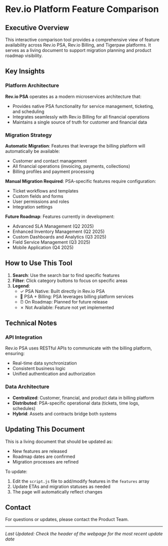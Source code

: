 # Rev.io Platform Feature Comparison

## Executive Overview

This interactive comparison tool provides a comprehensive view of feature availability across Rev.io PSA, Rev.io Billing, and Tigerpaw platforms. It serves as a living document to support migration planning and product roadmap visibility.

## Key Insights

### Platform Architecture

**Rev.io PSA** operates as a modern microservices architecture that:
- Provides native PSA functionality for service management, ticketing, and scheduling
- Integrates seamlessly with Rev.io Billing for all financial operations
- Maintains a single source of truth for customer and financial data

### Migration Strategy

**Automatic Migration**: Features that leverage the billing platform will automatically be available:
- Customer and contact management
- All financial operations (invoicing, payments, collections)
- Billing profiles and payment processing

**Manual Migration Required**: PSA-specific features require configuration:
- Ticket workflows and templates
- Custom fields and forms
- User permissions and roles
- Integration settings

**Future Roadmap**: Features currently in development:
- Advanced SLA Management (Q2 2025)
- Enhanced Inventory Management (Q2 2025)
- Custom Dashboards and Analytics (Q3 2025)
- Field Service Management (Q3 2025)
- Mobile Application (Q4 2025)

## How to Use This Tool

1. **Search**: Use the search bar to find specific features
2. **Filter**: Click category buttons to focus on specific areas
3. **Legend**: 
   - ✓ PSA Native: Built directly in Rev.io PSA
   - 🔗 PSA + Billing: PSA leverages billing platform services
   - ⏰ On Roadmap: Planned for future release
   - ✗ Not Available: Feature not yet implemented

## Technical Notes

### API Integration
Rev.io PSA uses RESTful APIs to communicate with the billing platform, ensuring:
- Real-time data synchronization
- Consistent business logic
- Unified authentication and authorization

### Data Architecture
- **Centralized**: Customer, financial, and product data in billing platform
- **Distributed**: PSA-specific operational data (tickets, time logs, schedules)
- **Hybrid**: Assets and contracts bridge both systems

## Updating This Document

This is a living document that should be updated as:
- New features are released
- Roadmap dates are confirmed
- Migration processes are refined

To update:
1. Edit the `script.js` file to add/modify features in the `features` array
2. Update ETAs and migration statuses as needed
3. The page will automatically reflect changes

## Contact

For questions or updates, please contact the Product Team.

---

*Last Updated: Check the header of the webpage for the most recent update date*